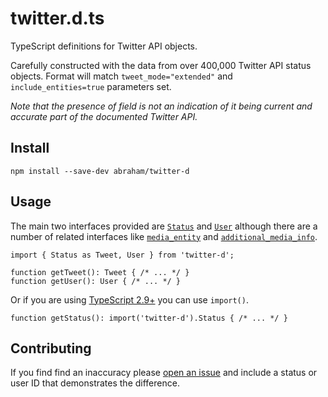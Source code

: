 twitter.d.ts
====

TypeScript definitions for Twitter API objects.

Carefully constructed with the data from over 400,000 Twitter API status objects. Format will match `tweet_mode="extended"` and `include_entities=true` parameters set.

_Note that the presence of field is not an indication of it being current and accurate part of the documented Twitter API._

Install
----

```
npm install --save-dev abraham/twitter-d
```

Usage
----

The main two interfaces provided are [`Status`](https://github.com/abraham/twitter-d/blob/master/types/status.d.ts) and [`User`](https://github.com/abraham/twitter-d/blob/master/types/user.d.ts) although there are a number of related interfaces like [`media_entity`](https://github.com/abraham/twitter-d/blob/master/types/media_entity.d.ts) and [`additional_media_info`](https://github.com/abraham/twitter-d/blob/master/types/additional_media_info.d.ts).

```
import { Status as Tweet, User } from 'twitter-d';

function getTweet(): Tweet { /* ... */ }
function getUser(): User { /* ... */ }
```

Or if you are using [TypeScript 2.9+](https://blogs.msdn.microsoft.com/typescript/2018/05/31/announcing-typescript-2-9/#import-types) you can use `import()`.

```
function getStatus(): import('twitter-d').Status { /* ... */ }
```

Contributing
----

If you find find an inaccuracy please [open an issue](https://github.com/abraham/twitter-d/issues) and include a status or user ID that demonstrates the difference.
